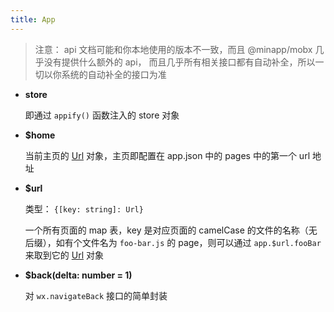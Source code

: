 ```yaml
---
title: App
---
```


> 注意： api 文档可能和你本地使用的版本不一致，而且 @minapp/mobx 几乎没有提供什么额外的 api，
> 而且几乎所有相关接口都有自动补全，所以一切以你系统的自动补全的接口为准


* **store**

  即通过 `appify()` 函数注入的 store 对象


* **$home**

  当前主页的 [Url](./api-url.md) 对象，主页即配置在 app.json 中的 pages 中的第一个 url 地址

* **$url**

  类型： `{[key: string]: Url}`

  一个所有页面的 map 表，key 是对应页面的 camelCase 的文件的名称（无后缀），如有个文件名为 `foo-bar.js`
  的 page，则可以通过 `app.$url.fooBar` 来取到它的 [Url](./api-url.md) 对象

* **$back(delta: number = 1)**

  对 `wx.navigateBack` 接口的简单封装
